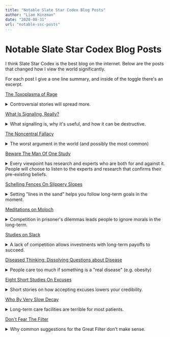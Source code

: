 ```yaml
---
title: "Notable Slate Star Codex Blog Posts"
author: "Liam Hinzman"
date: "2020-08-31"
url: "notable-ssc-posts"
...
```


# Notable Slate Star Codex Blog Posts

I think Slate Star Codex is the best blog on the internet. Below are the posts that changed how I view the world significantly.

For each post I give a one line summary, and inside of the toggle there's an excerpt.

[The Toxoplasma of Rage][001]

<details>
<summary>
Controversial stories will spread more.
</summary>

> Publicizing how strongly you believe an accusation that is obviously true signals nothing. Only controversial things get spread. A rape allegation will only be spread if it's dubious enough to split people in half along lines corresponding to identity politics. This is why so much coverage [on rape allegations] focuses on the proposal that all accused rapists should be treated as guilty until proven innocent.
</details>

[What Is Signaling, Really?][005]

<details>
<summary>
What signalling is, why it's useful, and how it can be destructive.
</summary>

> A signal is a method of conveying information among not-necessarily-trustworthy parties by performing an action which is more likely or less costly if the information is true than if it is not true. Because signals are often costly, they can sometimes lead to a depressing waste of resources, but in other cases they may be the only way to believably convey important information.
>
> For example, [signaling is why] rational employers will base decisions upon - and rational employees enroll in - college courses, even if those courses teach nothing of any value [as long as passing college courses signals something important].
</details>

[The Noncentral Fallacy][008]

<details>
<summary>
The worst argument in the world (and possibly the most common)
</summary>

> Somewhere between many and most of the bad arguments in politics, philosophy and culture take some form of the noncentral fallacy
> 
> Suppose someone wants to build a statue honoring Martin Luther King Jr. for his nonviolent resistance to racism. An opponent of the statue objects: "But Martin Luther King was a criminal!"
> 
> Any historian can confirm this is correct. A criminal is technically someone who breaks the law, and King knowingly broke a law against peaceful anti-segregation protest - hence his famous Letter from Birmingham Jail.
> 
> But in this case calling Martin Luther King a criminal is the noncentral. The archetypal criminal is a mugger or bank robber. He is driven only by greed, preys on the innocent, and weakens the fabric of society. Since we don't like these things, calling someone a "criminal" naturally lowers our opinion of them.
> 
> The opponent is saying "Because you don't like criminals, and Martin Luther King is a criminal, you should stop liking Martin Luther King." But King doesn't share the important criminal features of being driven by greed, preying on the innocent, or weakening the fabric of society that made us dislike criminals in the first place. Therefore, even though he is a criminal, there is no reason to dislike King.
</details>

[Beware The Man Of One Study][009]

<details>
<summary>
Every viewpoint has research and experts who are both for and against it. People will choose to listen to the experts and research that confirms their pre-existing beliefs.
</summary>

> If you are a conservative, what you will find on the sites you trust [about minimum wage] will be something like this:
>
> Economic theory has always shown that minimum wage increases decrease employment, but the Left has never been willing to accept this basic fact. In 1992, they trumpeted a single study by Card and Krueger that purported to show no negative effects from a minimum wage increase. This study was immediately debunked and found to be based on statistical malpractice and "massaging the numbers". Since then, dozens of studies have come out confirming what we knew all along – that a high minimum wage is economic suicide. Systematic reviews and meta-analyses (Neumark 2006, Boockman 2010) consistently show that an overwhelming majority of the research agrees on this fact – as do 73% of economists. That's why five hundred top economists recently signed a letter urging policy makers not to buy into discredited liberal minimum wage theories. Instead of listening to starry-eyed liberal woo, listen to the empirical evidence and an overwhelming majority of economists and oppose a raise in the minimum wage.
> 
> And if you are a leftist, what you will find on the sites you trust will be something like this:
> 
> People used to believe that the minimum wage decreased unemployment. But Card and Krueger's famous 1992 study exploded that conventional wisdom. Since then, the results have been replicated over fifty times, and further meta-analyses (Card and Krueger 1995, Dube 2010) have found no evidence of any effect. Leading economists agree by a 4 to 1 margin that the benefits of raising the minimum wage outweigh the costs, and that's why more than 600 of them have signed a petition telling the government to do exactly that. Instead of listening to conservative scare tactics based on long-debunked theories, listen to the empirical evidence and the overwhelming majority of economists and support a raise in the minimum wage.
</details>

[Schelling Fences On Slippery Slopes][006]

<details>
<summary>
Setting "lines in the sand" helps you follow long-term goals in the moment.
</summary>

> One evening, I start playing Sid Meier's Civilization. I have work tomorrow, so I want to stop and go to sleep by midnight.
>
> At midnight, I consider my alternatives. For the moment, I feel an urge to keep playing Civilization. But I know I'll be miserable tomorrow if I haven't gotten enough sleep. Ten minutes' sleep here or there doesn't make any difference. So I say: "I will play Civilization for ten minutes - 'just one more turn' - and then I will go to bed."
> 
> Time passes. It is now 12:10. I value the next ten minutes a lot, and subsequent times much less. And so I say: I will play until 12:20, ten minutes sleep here or there not making much difference, and then sleep.
> 
> And so on until my empire bestrides the globe and the rising sun peeps through my windows.
> 
> The solution is [as follows]. If I consider the problem early in the evening, I can precommit to midnight as a nice round number that makes a good Schelling point. Then, when deciding whether or not to play after midnight, I can treat my decision not as "Midnight or 12:10" - because 12:10 will always win that particular race - but as "Midnight or abandoning the only credible Schelling point and probably playing all night", which will be sufficient to scare me into turning off the computer.
</details>

[Meditations on Moloch][002]

<details>
<summary>
Competition in prisoner's dilemmas leads people to ignore morals in the long-term.
</summary>

[DM me on Twitter][012] if you find a good excerpt from this essay.
</details>

[Studies on Slack][003]

<details>
<summary>
A lack of competition allows investments with long-term payoffs to succeed.
</summary>

> The Old World contains Rome and China. The New World contains Aztecs. Rome and China are very close to each other. Now what happens [if this was a game of Civilization V]?
>
> Rome and China spend the Stone, Bronze, and Iron Ages hacking each other to bits. Aztecs spend those Ages building cities, researching technologies, and building unique Wonders of the World that provide powerful bonuses. In 1492, they discover Galleons and start crossing the ocean. The powerful and advanced Aztec empire crushes the exhausted axe-wielding Romans and Chinese.
>
> This is another story about slack. The Aztecs had it – they were under no competitive pressure to do things that paid off next turn. The Romans and Chinese didn't – they had to be at the top of their game every single turn, or their neighbor would conquer them. If there was an option that made you 10% weaker next turn in exchange for making you 100% stronger ten turns down the line, the Aztecs could take it without a second thought; the Romans and Chinese would probably have to pass.
</details>

[Diseased Thinking: Dissolving Questions about Disease][004]

<details>
<summary>
People care too much if something is a "real disease" (e.g. obesity)
</summary>

> Our attitudes toward people with marginal conditions mainly reflect a deontologist libertarian (libertarian as in "free will", not as in "against government") model of blame. In this concept, people make decisions using their free will, a spiritual entity operating free from biology or circumstance. People who make good decisions are intrinsically good people and deserve good treatment; people who make bad decisions are intrinsically bad people and deserve bad treatment.
>
> But people who make bad decisions for reasons that are outside of their free will may not be intrinsically bad people, and may therefore be absolved from deserving bad treatment. For example, if a normally peaceful person has a brain tumor that affects areas involved in fear and aggression, they go on a crazy killing spree, and then they have their brain tumor removed and become a peaceful person again, many people would be willing to accept that the killing spree does not reflect negatively on them or open them up to deserving bad treatment, since it had biological and not spiritual causes.
> 
> Under this model, deciding whether a condition is biological or spiritual becomes very important, and the rationale for worrying over whether something "is a real disease" or not is plain to see. Without figuring out this extremely difficult question, we are at risk of either blaming people for things they don't deserve, or else letting them off the hook when they commit a sin, both of which, to libertarian deontologists, would be terrible things. But determining whether marginal conditions like depression have a spiritual or biological cause is difficult, and no one knows how to do it reliably.
</details>

[Eight Short Studies On Excuses][007]

<details>
<summary>
Short stories on how accepting excuses lowers your credibility.
</summary>

> [A collection of stories where] the first party wants to credibly pre-commit to a rule, but also has incentives to forgive other people's deviations from the rule. The second party breaks the rules, but comes up with an excuse for why its infraction should be forgiven.
> 
> The first party's response is based not only on whether the person's excuse is believable, not even on whether the person's excuse is morally valid, but on whether the excuse can be accepted without straining the credibility of their previous pre-commitment.
> 
> The general principle is that by accepting an excuse, a rule-maker is also committing themselves to accepting all equally good excuses in the future.
</details>

[Who By Very Slow Decay][010]

<details>
<summary>
Long-term care facilities are terrible for most patients.
</summary>

> This is the way many of my patients die. Old, limbless, bedridden, ulcerated, in a puddle of waste, gasping for breath, loopy on morphine, hopelessly demented, in a sterile hospital room.
</details>

[Don't Fear The Filter][011]

<details>
<summary>
Why common suggestions for the Great Filter don't make sense.
</summary>

> No knows specifically what the Great Filter is, but generally it's "that thing that blocks planets from growing spacefaring civilizations". The planet goes some of the way towards a spacefaring civilization, and then stops. The most important thing to remember about the Great Filter is that it is very good at what it does. If even one planet in a billion light-year radius had passed through the Great Filter, we would expect to see its inhabitants everywhere. Since we don't, we know that whatever it is it's very thorough.
> 
> Various candidates have been proposed, including "it's really hard for life to come into existence", “it's really hard for complex cells to form", “it's really hard for animals to evolve intelligent", and “actually space is full of aliens but they are hiding their existence from us for some reason".
> 
> This essay isn't about proposing new [possible filters]. It's about saying why the old ones won't work.
</details>

## <!-- Links -->
[001]: https://slatestarcodex.com/2014/12/17/the-toxoplasma-of-rage/
[002]: https://slatestarcodex.com/2014/07/30/meditations-on-moloch/
[003]: http://slatestarcodex.com/2020/05/12/studies-on-slack/
[004]: http://lesswrong.com/lw/2as/diseased_thinking_dissolving_questions_about/

[005]: https://www.lesswrong.com/posts/KheBaeW8Pi7LwewoF/what-is-signaling-really
[006]: https://www.lesswrong.com/posts/Kbm6QnJv9dgWsPHQP/schelling-fences-on-slippery-slopes
[007]: https://www.lesswrong.com/posts/gFMH3Cqw4XxwL69iy/eight-short-studies-on-excuses
[008]: https://www.lesswrong.com/posts/yCWPkLi8wJvewPbEp/the-noncentral-fallacy-the-worst-argument-in-the-world
[009]: https://slatestarcodex.com/2014/12/12/beware-the-man-of-one-study/
[010]: https://slatestarcodex.com/2013/07/17/who-by-very-slow-decay/
[011]: https://slatestarcodex.com/2014/05/28/dont-fear-the-filter/
[012]: https://twitter.com/LiamHinzman

